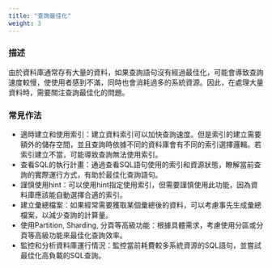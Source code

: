 ```yaml
---
title: "查詢最佳化"
weight: 3
---
```


### **描述**

由於資料庫通常存有大量的資料，如果查詢語句沒有經過最佳化，可能會導致查詢速度較慢，使使用者感到不滿，同時也會消耗過多的系統資源。因此，在處理大量資料時，需要關注查詢最佳化的問題。

### **常見作法**

- 適時建立和使用索引：建立資料索引可以加快查詢速度。但是索引的建立需要額外的儲存空間，並且查詢時依據不同的資料庫會有不同的索引選擇邏輯。若索引建立不當，可能導致查詢無法使用索引。
- 查看SQL的執行計畫：通過查看SQL語句使用的索引和資源狀態，瞭解當前查詢的實際運行方式，有助於最佳化查詢語句。
- 謹慎使用hint：可以使用hint指定使用索引，但需要謹慎使用此功能，因為資料庫應該能自動選擇合適的索引。
- 建立彙總檔案：如果經常需要獲取某個彙總後的資料，可以考慮事先生成彙總檔案，以減少查詢的計算量。
- 使用Partition, Sharding, 分頁等高級功能：根據具體需求，考慮使用分區或分頁等高級功能來最佳化查詢效率。
- 監控和分析資料庫運行情況：監控當前耗費較多系統資源的SQL語句，並嘗試最佳化高負載的SQL查詢。